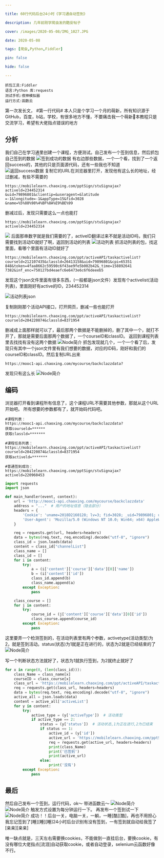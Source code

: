 ```yaml
---

title: 60行代码后台24小时《学习通自动签到》

description: 几年前刚学爬虫发的酷安帖子

cover: /images/2020-05-08/IMG_1027.JPG

date: 2020-05-08

tags: [爬虫,Python,Fiddler]

pin: false

hide: false

---
```

```shell
抓包工具:Fiddler
语言:Python 库:requests
测试手机:夜神模拟器
运行方式:函数云
```

第一次发长文， #第一行代码# 本人只是个学习一个月的萌新，所有知识源于GitHub，百度，b站，学校，有很多地方不懂，不要痛击我一个萌新🥹本教程只是交流学习，希望有大佬指点错误的地方

## 分析
我们自己在学习通里创建一个课程，方便测试。自己发布一个签到信息，然后抓包自己签到的数据
![签到成功的数据](/images/2020-05-08/IMG_1011.JPG)
有右边那些数据，一个一个看，找到了一个返回success的，其他的只是页面源代码，还有一些我也不知道
![返回success数据](/images/2020-05-08/IMG_1012.JPG)
复制它的URL在浏览器里打开，发现他有这么长的地址，经过删减，有些不需要的
```shell
https://mobilelearn.chaoxing.com/pptSign/stuSignajax?
activeld=234452314
&uid=79896801&clientip=&useragent=&latitude
=-1&longitude=-1&appType=15&fid=3028
&name=%5%88%98%4%BF%8А%Е9%BE%99
```
删减过后，发现只需要这么一点也能打
```shell
https://mobilelearn.chaoxing.com/pptSign/stuSignajax?
activeld=234452314
```
![](/images/2020-05-08/IMG_1014.JPG)
后面那串数字就是我们需要的了，activeID翻译过来不就是活动ID吗，我们只需要找到活动ID就好了啊，返回到活动的列表
![活动列表](/images/2020-05-08/IMG_1015.JPG)
抓活动列表的包，找这里面，看哪个里面有活动ID就好了
```
https://mobilelearn.chaoxing.com/ppt/activeAPI/taskactivelist?
courseld=212107435&classld=26413158&uid=79896801&cpi=65351
848&token=4faa8662c59590c6f43ae9fe5b002b42&_time=158892641
7382&inf_enc=750127bd4eaefc6e6473e6c6f6deeeb5
```
发现这个json文件里面有很多东西，(一般都是json文件）发现有个activelist(活动列表)，里面刚好有active的ID，234452314

![活动列表json](/images/2020-05-08/IMG_1017.JPG)

复制刚刚那个活动API接口，打开网页，删减一些也能打开
```
https://mobilelearn.chaoxing.com/ppt/activeAPI/taskactivelist?
courseld=204220874&classld=8371954
```
删减成上面那样就可以了，最后那两个数据是不能删掉的，删了其中一个，就打不开了，那就是需要后面那两个数据了，一个courseID和classID。
返回到课程列表里去找找有没有这两个数据
![Node简介](/images/2020-05-08/IMG_1019.JPG)
抓包发现就几个，一个一个看了后，发现只有其中一个json文件里有我们想要的数据，对应的ID码，刚好和我们的courseID和classID。然后复制URL出来
```
https://mooc1-api.chaoxing.com/mycourse/backclazzdata?
```
发现只有这么长
![Node简介](/images/2020-05-08/IMG_1021.JPG)

## 编码
浏览器打开看到课程所有信息了，这个课程URL不需要其他参数，那就从这个URL开始吧。
所有想要的参数都有了，就开始码代码吧。

```shell
#课程列表：
https://mooc1-api.chaoxing.com/mycourse/backclazzdata?
获取courseld=******
获取classld=*******

#课程任务列表：
https://mobilelearn.chaoxing.com/ppt/activeAPI/taskactivelist?
courseld=204220874&classld=8371954
获取activeld=*******

#普通签到成功：
https://mobilelearn.chaoxing.com/pptSign/stuSignajax?
activeld=220960453
```

```Python
import requests
import json

def main_handler(event, context):
    url = 'http://mooc1-api.chaoxing.com/mycourse/backclazzdata'
    address = "..."  # 用户的地址信息（隐去部分）
    headers = {
        'Cookie': 'uname=2018D2160128; lv=3; fid=3028; _uid=79896801; uf=...',
        'User-Agent': 'Mozilla/5.0 (Windows NT 10.0; Win64; x64) AppleWebKit/...'
    }

    req = requests.get(url, headers=headers)
    data = bytes(req.text, req.encoding).decode("utf-8", "ignore")
    class_id = json.loads(data)
    content = class_id["channelList"]
    class_name = []
    class_id = []
    for i in content:
        try:
            a = (i['content']['course']['data'][0]['name'])
            b = (i['content']['id'])
            class_id.append(b)
            class_name.append(a)
        except Exception:
            pass

    class_course = []
    for j in content:
        try:
            course_id = (j['content']['course']['data'][0]['id'])
            class_course.append(course_id)
        except Exception:
            pass
```
这里要弄一个检测签到的，在活动列表里有两个参数，activetype(活动类型)为2，就是签到活动。status(状态)为1就是正在进行的，状态为2就是已经结束的了
![Node简介](/images/2020-05-08/IMG_1017.JPG)

写一个判断状态方法就好了，状态为1就执行签到，为2就终止就好了
```Python
for x in range(0, (len(class_id))):
    class_Name = class_name[x]
    courseID = class_course[x]
    class_url = 'https://mobilelearn.chaoxing.com/ppt/activeAPI/taskactivelist?courseId=%s&classId=%s' % courseID
    req = requests.get(class_url, headers=headers)
    data = bytes(req.text, req.encoding).decode("utf-8", "ignore")
    active_all = json.loads(data)
    content = active_all['activeList']
    for y in content:
        try:
            active_type = (y['activeType'])  # 活动类型
            if active_type == 2:
                status = (y['status'])  # 活动状态,1为正在进行,2为已结束
                if status == 1:
                    active_id = (y['id'])
                    active_url = 'https://mobilelearn.chaoxing.com/pptSign/stuSignajax?address=%s&activeId=%s' % (address, active_id)
                    req = requests.get(active_url, headers=headers)
                    print(class_Name)
                    print('已签到')
                    print(active_url)
                else:
                    print('没有')
        except Exception:
            pass
```

## 最后
然后自己发布一个签到，运行代码，ok～
带进函数云～
![Node简介](/images/2020-05-08/IMG_1026.JPG)
![Node简介](/images/2020-05-08/IMG_1027.JPG)
触发方式设置为每分钟运行一下。
再发布一个签到试一下
![Node简介](/images/2020-05-08/IMG_1028.JPG)
成功！！后台一关，电脑一关，一躺，一睡[酷][酷]，再也不用担心我忘记签到了[睡][睡][睡]24小时后台识别有没有签到，一有签到就自动给我签了[亲亲][亲亲]

唯一缺点就是，三天左右需要换cookies，不能做到一直挂后台，要换cookie，有没有哪位大佬指点[流泪]自动获取cookie，或者自动登录，selenium云函数好像不行。